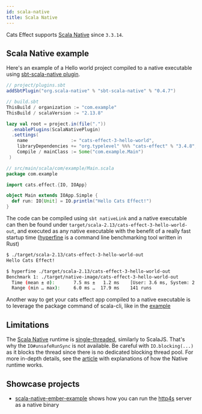 ```yaml
---
id: scala-native
title: Scala Native
---
```


Cats Effect supports [Scala Native](https://github.com/scala-native/scala-native) since `3.3.14`.

## Scala Native example

Here's an example of a Hello world project compiled to a native executable
using [sbt-scala-native plugin](https://github.com/scala-native/scala-native).

```scala
// project/plugins.sbt
addSbtPlugin("org.scala-native" % "sbt-scala-native" % "0.4.7")

// build.sbt
ThisBuild / organization := "com.example"
ThisBuild / scalaVersion := "2.13.8"

lazy val root = project.in(file("."))
  .enablePlugins(ScalaNativePlugin)
  .settings(
    name                := "cats-effect-3-hello-world",
    libraryDependencies += "org.typelevel" %%% "cats-effect" % "3.4.8",
    Compile / mainClass := Some("com.example.Main")
 )

// src/main/scala/com/example/Main.scala
package com.example

import cats.effect.{IO, IOApp}

object Main extends IOApp.Simple {
  def run: IO[Unit] = IO.println("Hello Cats Effect!")
}
```

The code can be compiled using `sbt nativeLink` and a native executable can then
be found under `target/scala-2.13/cats-effect-3-hello-world-out`, and executed as any native
executable with the benefit of a really fast startup time ([hyperfine](https://github.com/sharkdp/hyperfine)
is a command line benchmarking tool written in Rust)

```sh
$ ./target/scala-2.13/cats-effect-3-hello-world-out
Hello Cats Effect!

$ hyperfine ./target/scala-2.13/cats-effect-3-hello-world-out
Benchmark 1: ./target/native-image/cats-effect-3-hello-world-out
  Time (mean ± σ):       7.5 ms ±   1.2 ms    [User: 3.6 ms, System: 2.3 ms]
  Range (min … max):     6.0 ms …  17.9 ms    141 runs
```

Another way to get your cats effect app compiled to a native executable is to leverage
the package command of scala-cli, like in the [example](../faq.md#Scala-Native-Example)

## Limitations

The [Scala Native](https://github.com/scala-native/scala-native) runtime is [single-threaded](https://scala-native.org/en/latest/user/lang.html#multithreading), similarly to ScalaJS. That's why the `IO#unsafeRunSync` is not available.
Be careful with `IO.blocking(...)` as it blocks the thread since there is no dedicated blocking thread pool.
For more in-depth details, see the [article](https://typelevel.org/blog/2022/09/19/typelevel-native.html#how-does-it-work) with explanations of how the Native runtime works.

## Showcase projects

- [scala-native-ember-example](https://github.com/ChristopherDavenport/scala-native-ember-example) shows how you can run the [http4s](https://github.com/http4s/http4s) server as a native binary

